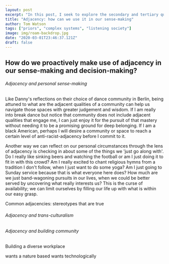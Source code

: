 ```yaml
---
layout: post
excerpt: "In this post, I seek to explore the secondary and tertiary qualities of our societies, cities, organizations, workplaces, and communities; surfacing these qualities can help us navigate our social context and build better communities."
title: "Adjacency: how can we use it in our sense-making"
author: Tom Watson
tags: ["priors", "complex systems", "listening society"]
image: img/roam-backdrop.jpg
date: "2020-03-01T23:46:37.121Z"
draft: false
---
```


## How do we proactively make use of adjacency in our sense-making and decision-making?

###### Adjacency and personal sense-making
Like Danny's reflections on their choice of dance community in Berlin, being attuned to what are the adjacent qualities of a community can help us navigate those spaces with greater judgement and wisdom. If I am really into break dance but notice that community does not include adjacent qualities that engage me, I can just enjoy it for the pursuit of that mastery without needing it to be a promising ground for deep belonging. If I am a black American, perhaps I will desire a community or space to reach a certain level of anti-racist-adjacency before I commit to it. 

Another way we can reflect on our personal circumstances through the lens of adjacency is checking in about some of the things we 'just go along with'. Do I really like sinking beers and watching the football or am I just doing it to fit in with this crowd? Am I really excited to chant religious hymns from a tradition I don't follow, when I just want to do some yoga? Am I just going to Sunday service because that is what everyone here does? How much are we just band-wagoning pursuits in our lives, when we could be better served by uncovering what really interests us? This is the curse of availability; we can limit ourselves by filling our life up with what is within our easy grasp.

Common adjacencies: stereotypes that are true

###### Adjacency and trans-culturalism

###### Adjacency and building community
Building a diverse workplace

wants a nature based
wants technologically